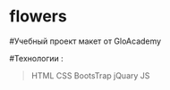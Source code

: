 # flowers
#Учебный проект макет от GloAcademy

#Технологии :
  >HTML
  >CSS
  >BootsTrap
  >jQuary
  >JS
